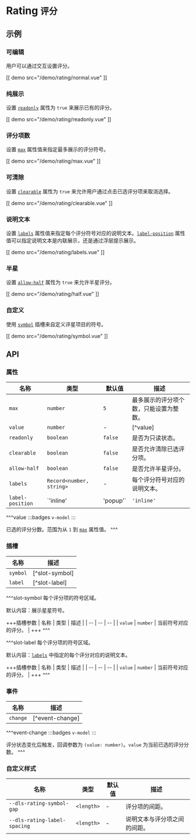#  Rating <small>评分</small>

## 示例

### 可编辑

用户可以通过交互设置评分。

[[ demo src="/demo/rating/normal.vue" ]]

### 纯展示

设置 [`readonly`](#props-readonly) 属性为 `true` 来展示已有的评分。

[[ demo src="/demo/rating/readonly.vue" ]]

### 评分项数

设置 [`max`](#props-max) 属性值来指定最多展示的评分符号。

[[ demo src="/demo/rating/max.vue" ]]

### 可清除

设置 [`clearable`](#props-clearable) 属性为 `true` 来允许用户通过点击已选评分项来取消选择。

[[ demo src="/demo/rating/clearable.vue" ]]

### 说明文本

设置 [`labels`](#props-labels) 属性值来指定每个评分符号对应的说明文本。[`label-position`](#props-label-position) 属性值可以指定说明文本是内联展示，还是通过浮层提示展示。

[[ demo src="/demo/rating/labels.vue" ]]

### 半星

设置 [`allow-half`](#props-allow-half) 属性为 `true` 来允许半星评分。

[[ demo src="/demo/rating/half.vue" ]]

### 自定义

使用 [`symbol`](#slots-symbol) 插槽来自定义评星项目的符号。

[[ demo src="/demo/rating/symbol.vue" ]]

## API

### 属性

| 名称 | 类型 | 默认值 | 描述 |
| -- | -- | -- | -- |
| ``max`` | `number` | `5` | 最多展示的评分项个数，只能设置为整数。 |
| ``value`` | `number` | - | [^value] |
| ``readonly`` | `boolean` | `false` | 是否为只读状态。 |
| ``clearable`` | `boolean` | `false` | 是否允许清除已选评分项。 |
| ``allow-half`` | `boolean` | `false` | 是否允许半星评分。 |
| ``labels`` | `Record<number, string>` | - | 每个评分符号对应的说明文本。 |
| ``label-position`` | `'inline' | 'popup'` | `'inline'` | 说明文本的展示方式，`inline` 则内联展示，`popup` 则通过悬浮提示展示。 |

^^^value
:::badges
`v-model`
:::

已选的评分分数。范围为从 `1` 到 [`max`](#props-max) 属性值。
^^^

### 插槽

| 名称 | 描述 |
| -- | -- |
| ``symbol`` | [^slot-symbol] |
| ``label`` | [^slot-label] |

^^^slot-symbol
每个评分项的符号区域。

默认内容：展示星星符号。

+++插槽参数
| 名称 | 类型 | 描述 |
| -- | -- | -- |
| `value` | `number` | 当前符号对应的评分。 |
+++
^^^

^^^slot-label
每个评分项的符号区域。

默认内容：[`labels`](#props-labels) 中指定的每个评分对应的说明文本。

+++插槽参数
| 名称 | 类型 | 描述 |
| -- | -- | -- |
| `value` | `number` | 当前符号对应的评分。 |
+++
^^^

### 事件

| 名称 | 描述 |
| -- | -- |
| ``change`` | [^event-change] |

^^^event-change
:::badges
`v-model`
:::

评分状态变化后触发，回调参数为 `(value: number)`。`value` 为当前已选的评分分数。
^^^

### 自定义样式

| 名称 | 类型 | 默认值 | 描述 |
| -- | -- | -- | -- |
| ``--dls-rating-symbol-gap`` | `<length>` | - | 评分项的间距。 |
| ``--dls-rating-label-spacing`` | `<length>` | - | 说明文本与评分项之间的间距。 |
